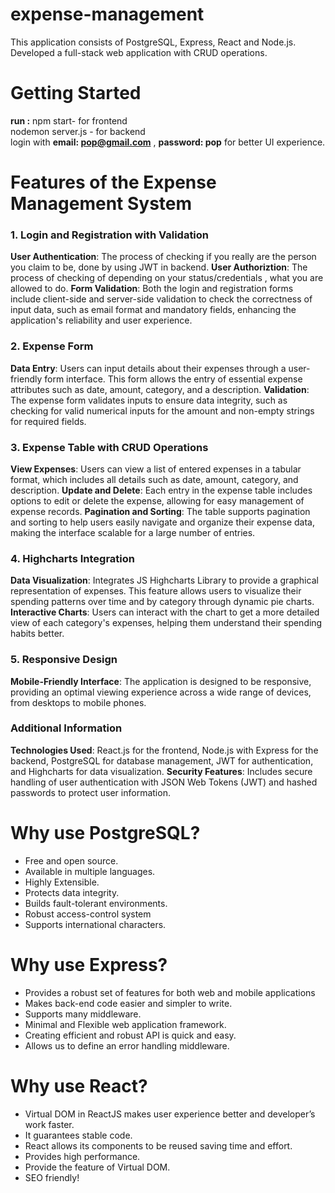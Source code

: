 # expense-management
This application consists of PostgreSQL, Express, React and Node.js. Developed a full-stack web application with CRUD operations.

# Getting Started
  **run :** npm start- for frontend <br />
  nodemon server.js - for backend <br />
  login with **email: pop@gmail.com** , **password: pop** for better UI experience.
  
# Features of the Expense Management System
### 1. Login and Registration with Validation 
**User Authentication**: The process of checking if you really are the person you claim to be, done by using JWT in backend.
**User Authoriztion**: The process of checking of depending on your status/credentials , what you are allowed to do.
**Form Validation**: Both the login and registration forms include client-side and server-side validation to check the correctness of input data, such as email format and mandatory fields, enhancing the application's reliability and user experience.
### 2. Expense Form
**Data Entry**: Users can input details about their expenses through a user-friendly form interface. This form allows the entry of essential expense attributes such as date, amount, category, and a description.
**Validation**: The expense form validates inputs to ensure data integrity, such as checking for valid numerical inputs for the amount and non-empty strings for required fields.
### 3. Expense Table with CRUD Operations
**View Expenses**: Users can view a list of entered expenses in a tabular format, which includes all details such as date, amount, category, and description.
**Update and Delete**: Each entry in the expense table includes options to edit or delete the expense, allowing for easy management of expense records.
**Pagination and Sorting**: The table supports pagination and sorting to help users easily navigate and organize their expense data, making the interface scalable for a large number of entries.
### 4. Highcharts Integration
**Data Visualization**: Integrates JS Highcharts Library to provide a graphical representation of expenses. This feature allows users to visualize their spending patterns over time and by category through dynamic pie charts.
**Interactive Charts**: Users can interact with the chart to get a more detailed view of each category's expenses, helping them understand their spending habits better.
### 5. Responsive Design
**Mobile-Friendly Interface**: The application is designed to be responsive, providing an optimal viewing experience across a wide range of devices, from desktops to mobile phones.
### Additional Information
**Technologies Used**: React.js for the frontend, Node.js with Express for the backend, PostgreSQL for database management, JWT for authentication, and Highcharts for data visualization.
**Security Features**: Includes secure handling of user authentication with JSON Web Tokens (JWT) and hashed passwords to protect user information.

# Why use PostgreSQL?

- Free and open source.
- Available in multiple languages.
- Highly Extensible.
- Protects data integrity.
- Builds fault-tolerant environments.
- Robust access-control system
- Supports international characters.
  
# Why use Express?

- Provides a robust set of features for both web and mobile applications
- Makes back-end code easier and simpler to write.
- Supports many middleware.
- Minimal and Flexible web application framework.
- Creating efficient and robust API is quick and easy.
- Allows us to define an error handling middleware.
  
# Why use React?

- Virtual DOM in ReactJS makes user experience better and developer’s work faster.
- It guarantees stable code.
- React allows its components to be reused saving time and effort.
- Provides high performance.
- Provide the feature of Virtual DOM.
- SEO friendly!
